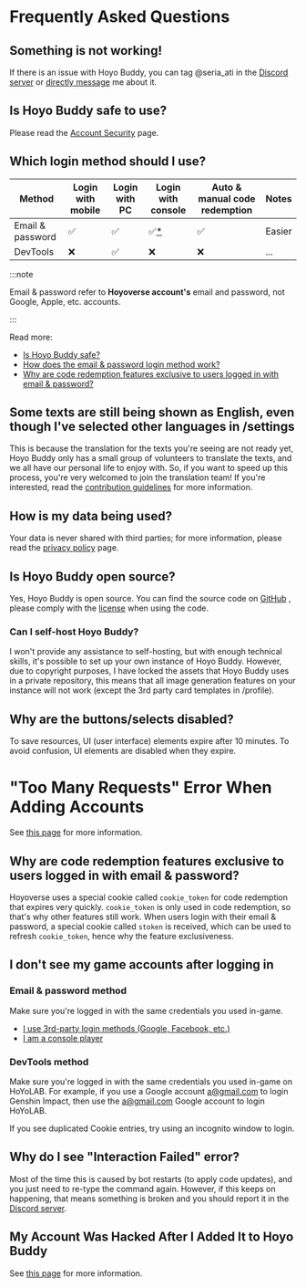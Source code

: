 <!-- markdownlint-disable MD026 MD040 MD047 -->

# Frequently Asked Questions

## Something is not working!

If there is an issue with Hoyo Buddy, you can tag @seria_ati in the [Discord server](https://link.seria.moe/hb-dc) or [directly message](https://discord.com/users/410036441129943050) me about it.

## Is Hoyo Buddy safe to use?

Please read the [Account Security](./Account-Security.md) page.

## Which login method should I use?

| Method                               | Login with mobile | Login with PC | Login with console       | Auto & manual code redemption | Notes                                               |
| ------------------------------------ | ----------------- | ------------- | ------------------------ | ------------------------------------------------- | --------------------------------------------------- |
| Email & password | ✅                 | ✅             | ✅[\*](./Before-Start.md) | ✅                                                 | Easier                                              |
| DevTools                             | ❌                 | ✅             | ❌                        | ❌                                                 | ... |

:::note

Email & password refer to **Hoyoverse account's** email and password, not Google, Apple, etc. accounts.

:::

Read more:

- [Is Hoyo Buddy safe?](./Account-Security.md)
- [How does the email & password login method work?](./Account-Security.md#how-does-the-email-and-password-login-method-work)
- [Why are code redemption features exclusive to users logged in with email & password?](#why-are-code-redemption-features-exclusive-to-users-logged-in-with-email--password)

## Some texts are still being shown as English, even though I've selected other languages in /settings

This is because the translation for the texts you're seeing are not ready yet, Hoyo Buddy only has a small group of volunteers to translate the texts, and we all have our personal life to enjoy with. So, if you want to speed up this process, you're very welcomed to join the translation team! If you're interested, read the [contribution guidelines](https://github.com/seriaati/hoyo-buddy/blob/main/CONTRIBUTING.md) for more information.

## How is my data being used?

Your data is never shared with third parties; for more information, please read the [privacy policy](https://github.com/seriaati/hoyo-buddy/blob/main/PRIVACY.md) page.

## Is Hoyo Buddy open source?

Yes, Hoyo Buddy is open source. You can find the source code on [GitHub](https://github.com/seriaati/hoyo-buddy/) , please comply with the [license](https://github.com/seriaati/hoyo-buddy/blob/main/LICENSE) when using the code.

### Can I self-host Hoyo Buddy?

I won't provide any assistance to self-hosting, but with enough technical skills, it's possible to set up your own instance of Hoyo Buddy. However, due to copyright purposes, I have locked the assets that Hoyo Buddy uses in a private repository, this means that all image generation features on your instance will not work (except the 3rd party card templates in /profile).

## Why are the buttons/selects disabled?

To save resources, UI (user interface) elements expire after 10 minutes. To avoid confusion, UI elements are disabled when they expire.

# "Too Many Requests" Error When Adding Accounts

See [this page](./too-many-requests.md) for more information.

## Why are code redemption features exclusive to users logged in with email & password?

Hoyoverse uses a special cookie called `cookie_token` for code redemption that expires very quickly. `cookie_token` is only used in code redemption, so that's why other features still work. When users login with their email & password, a special cookie called `stoken` is received, which can be used to refresh `cookie_token`, hence why the feature exclusiveness.

## I don't see my game accounts after logging in

### Email & password method

Make sure you're logged in with the same credentials you used in-game.

- [I use 3rd-party login methods (Google, Facebook, etc.)](./Before-Start.md#i-login-with-3rd-party-services)
- [I am a console player](./Before-Start.md#i-am-a-console-player)

### DevTools method

Make sure you're logged in with the same credentials you used in-game on HoYoLAB. For example, if you use a Google account [a@gmail.com](mailto:a@gmail.com) to login Genshin Impact, then use the [a@gmail.com](mailto:a@gmail.com) Google account to login HoYoLAB.

If you see duplicated Cookie entries, try using an incognito window to login.

## Why do I see "Interaction Failed" error?

Most of the time this is caused by bot restarts (to apply code updates), and you just need to re-type the command again. However, if this keeps on happening, that means something is broken and you should report it in the [Discord server](https://link.seria.moe/hb-dc).

## My Account Was Hacked After I Added It to Hoyo Buddy

See [this page](./account-hacked.md) for more information.